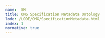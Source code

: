 ```yaml
---
name:  SM
title: OMG Specification Metadata Ontology
lode: /LODE/OMG/SpecificationMetadata.html
index: 1
normative: true
---
```

